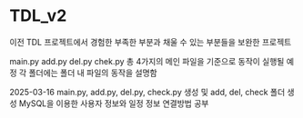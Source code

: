 # TDL_v2
이전 TDL 프로젝트에서 경험한 부족한 부분과 채울 수 있는 부분들을 보완한 프로젝트

main.py
add.py
del.py
chek.py
 총 4가지의 메인 파일을 기준으로 동작이 실행될 예정
 각 폴더에는 폴더 내 파일의 동작을 설명함

 2025-03-16
 main.py, add.py, del.py, check.py 생성 및 add, del, check 폴더 생성
 MySQL을 이용한 사용자 정보와 일정 정보 연결방법 공부
